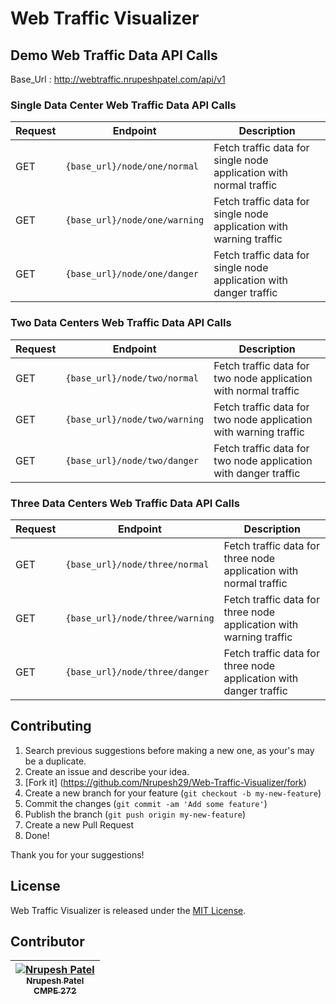# Web Traffic Visualizer

## Demo Web Traffic Data API Calls

Base_Url : http://webtraffic.nrupeshpatel.com/api/v1

### Single Data Center Web Traffic Data API Calls

| Request | Endpoint     | Description                 |
|---------|--------------|-----------------------------|
| GET     | `{base_url}/node/one/normal` | Fetch traffic data for single node application with normal traffic |
| GET     | `{base_url}/node/one/warning` | Fetch traffic data for single node application with warning traffic |
| GET     | `{base_url}/node/one/danger` | Fetch traffic data for single node application with danger traffic |

### Two Data Centers Web Traffic Data API Calls

| Request | Endpoint     | Description                 |
|---------|--------------|-----------------------------|
| GET     | `{base_url}/node/two/normal` | Fetch traffic data for two node application with normal traffic |
| GET     | `{base_url}/node/two/warning` | Fetch traffic data for two node application with warning traffic |
| GET     | `{base_url}/node/two/danger` | Fetch traffic data for two node application with danger traffic |

### Three Data Centers Web Traffic Data API Calls

| Request | Endpoint     | Description                 |
|---------|--------------|-----------------------------|
| GET     | `{base_url}/node/three/normal` | Fetch traffic data for three node application with normal traffic |
| GET     | `{base_url}/node/three/warning` | Fetch traffic data for three node application with warning traffic |
| GET     | `{base_url}/node/three/danger` | Fetch traffic data for three node application with danger traffic |

## Contributing

1. Search previous suggestions before making a new one, as your's may be a duplicate.
1. Create an issue and describe your idea.
2. [Fork it] (https://github.com/Nrupesh29/Web-Traffic-Visualizer/fork)
3. Create a new branch for your feature (`git checkout -b my-new-feature`)
4. Commit the changes (`git commit -am 'Add some feature'`)
5. Publish the branch (`git push origin my-new-feature`)
6. Create a new Pull Request
7. Done!

Thank you for your suggestions!

## License

Web Traffic Visualizer is released under the [MIT License](https://github.com/Nrupesh29/Web-Traffic-Visualizer/blob/master/LICENSE.md).

## Contributor

| [![Nrupesh Patel](https://avatars.githubusercontent.com/nrupesh29?s=100)<br /><sub>Nrupesh Patel<br />CMPE 272</sub>](https://github.com/Nrupesh29)<br /> |
| :---: |

